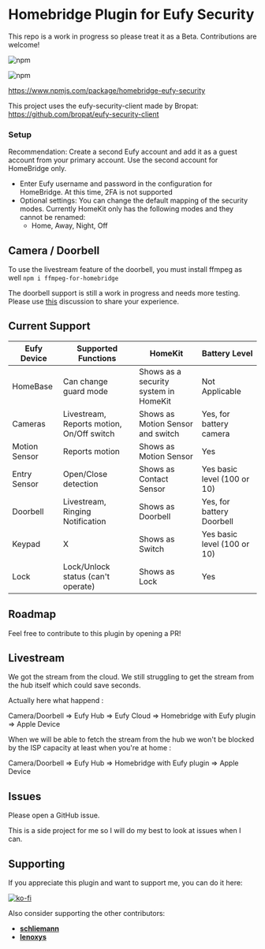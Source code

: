 # Homebridge Plugin for Eufy Security

This repo is a work in progress so please treat it as a Beta. Contributions are welcome!

![npm](https://img.shields.io/npm/v/homebridge-eufy-security?style=flat-square)

![npm](https://img.shields.io/npm/dt/homebridge-eufy-security)

https://www.npmjs.com/package/homebridge-eufy-security

This project uses the eufy-security-client made by Bropat: https://github.com/bropat/eufy-security-client

### Setup

Recommendation: Create a second Eufy account and add it as a guest account from your primary account. Use the second account for HomeBridge only.

-   Enter Eufy username and password in the configuration for HomeBridge. At this time, 2FA is not supported
-   Optional settings: You can change the default mapping of the security modes. Currently HomeKit only has the following modes and they cannot be renamed:
    -   Home, Away, Night, Off

## Camera / Doorbell
To use the livestream feature of the doorbell, you must install ffmpeg as well
`npm i ffmpeg-for-homebridge`

The doorbell support is still a work in progress and needs more testing. Please use [this](https://github.com/samemory/homebridge-eufy-security/discussions/32) discussion to share your experience.

## Current Support

| Eufy Device   | Supported Functions             | HomeKit                               | Battery Level | 
| ------------- | ------------------------------- | ------------------------------------- | ------------- |
| HomeBase      | Can change guard mode           | Shows as a security system in HomeKit | Not Applicable |
| Cameras        | Livestream, Reports motion, On/Off switch           | Shows as Motion Sensor and switch                | Yes, for battery camera |
| Motion Sensor | Reports motion                  | Shows as Motion Sensor                | Yes |
| Entry Sensor  | Open/Close detection            | Shows as Contact Sensor               | Yes basic level (100 or 10) |
| Doorbell      | Livestream, Ringing Notification | Shows as Doorbell                     | Yes, for battery Doorbell |
| Keypad        | X               | Shows as Switch                       | Yes basic level (100 or 10) |
| Lock          | Lock/Unlock status (can't operate)  | Shows as Lock                       | Yes |

## Roadmap

Feel free to contribute to this plugin by opening a PR!

## Livestream

We got the stream from the cloud. We still struggling to get the stream from the hub itself which could save seconds.

Actually here what happend :

Camera/Doorbell => Eufy Hub => Eufy Cloud => Homebridge with Eufy plugin => Apple Device

When we will be able to fetch the stream from the hub we won't be blocked by the ISP capacity at least when you're at home :

Camera/Doorbell => Eufy Hub => Homebridge with Eufy plugin => Apple Device

## Issues

Please open a GitHub issue.

This is a side project for me so I will do my best to look at issues when I can.

## Supporting

If you appreciate this plugin and want to support me, you can do it here:

[![ko-fi](https://ko-fi.com/img/githubbutton_sm.svg)](https://ko-fi.com/S6S24XCVJ)

Also consider supporting the other contributors:

-   **[schliemann](https://github.com/schliemann)**
-   **[lenoxys](https://github.com/lenoxys)**
